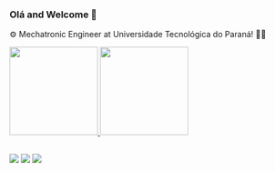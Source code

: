 ### Olá and Welcome 👋

⚙️ Mechatronic Engineer at Universidade Tecnológica do Paraná! 👨‍🎓

 <div>
  <a href="https://github.com/hidekifs">
  <img height="155em" src="https://github-readme-stats.vercel.app/api?username=hidekifs&show_icons=true&theme=merko&include_all_commits=true&count_private=true"/>
  <img height="155em" src="https://github-readme-stats.vercel.app/api/top-langs/?username=hidekifs&layout=compact&langs_count=7&theme=merko"/>
</div>

  ##
  
  <div>
  <a href="https://instagram.com/hidekifs" target="_blank"><img src="https://img.shields.io/badge/-Instagram-%23E4405F?style=for-the-badge&logo=instagram&logoColor=white" target="_blank"></a>
  <a href = "mailto:fernandosato@alunos.utfpr.edu.br"><img src="https://img.shields.io/badge/-Gmail-%23333?style=for-the-badge&logo=gmail&logoColor=white" target="_blank"></a>
  <a href="https://www.linkedin.com/in/fernando-h-sato/" target="_blank"><img src="https://img.shields.io/badge/-LinkedIn-%230077B5?style=for-the-badge&logo=linkedin&logoColor=white" target="_blank"></a> 
  </div>
